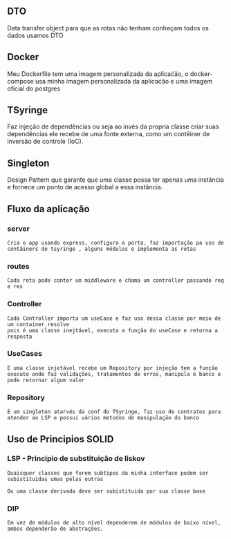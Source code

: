 ## DTO

Data transfer object
para que as rotas não tenham conheçam todos os dados usamos DTO

## Docker

Meu Dockerfile tem uma imagem personalizada da aplicaćão, o docker-compose usa minha imagem personalizada da aplicaćão e uma imagem oficial do postgres

## TSyringe

Faz injeção de dependências ou seja ao invés da propria classe criar suas dependências ele recebe de uma fonte externa, como um contêiner de inversão de controle (IoC).

## Singleton

Design Pattern que garante que uma classe possa ter apenas uma instância e fornece um ponto de acesso global a essa instância.

## Fluxo da aplicação

### server

    Cria o app usando express, configura a porta, faz importação pa uso de contâiners do tsyringe , alguns módulos e implementa as rotas

### routes

    Cada rota pode conter um middleware e chama um controller passando req e res

### Controller

    Cada Controller importa um useCase e faz uso dessa classe por meio de um container.resolve
    pois é uma classe inejtável, executa a função do useCase e retorna a resposta

### UseCases

    É uma classe injetável recebe um Repository por injeção tem a função execute onde faz validações, tratamentos de erros, manipula o banco e pode retornar algum valor

### Repository

    É um singleton atarvés da conf do TSyringe, faz uso de contratos para atender ao LSP e possui vários metodos de manipulação do banco

## Uso de Principios SOLID

### LSP - Principio de substituição de liskov

    Quaisquer classes que forem subtipos da minha interface podem ser subistituidas umas pelas outras

    Ou uma classe derivada deve ser subistituida por sua classe base

### DIP

    Em vez de módulos de alto nível dependerem de módulos de baixo nível, ambos dependerão de abstrações.
